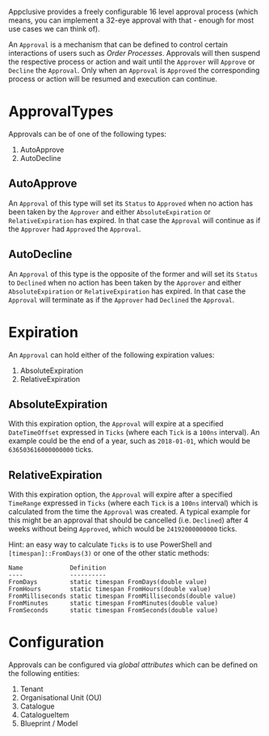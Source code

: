 Appclusive provides a freely configurable 16 level approval process (which means, you can implement a 32-eye approval with that - enough for most use cases we can think of). 

An `Approval` is a mechanism that can be defined to control certain interactions of users such as *Order Processes*. Approvals will then suspend the respective process or action and wait until the `Approver` will `Approve` or `Decline` the `Approval`. Only when an `Approval` is `Approved` the corresponding process or action will be resumed and execution can continue. 

# ApprovalTypes

Approvals can be of one of the following types:

 1. AutoApprove
 2. AutoDecline
 
## AutoApprove

An `Approval` of this type will set its `Status` to `Approved` when no action has been taken by the `Approver` and either `AbsoluteExpiration` or `RelativeExpiration` has expired. In that case the `Approval` will continue as if the `Approver` had `Approved` the `Approval`.

## AutoDecline

An `Approval` of this type is the opposite of the former and will set its `Status` to `Declined` when no action has been taken by the `Approver` and either `AbsoluteExpiration` or `RelativeExpiration` has expired. In that case the `Approval` will terminate as if the `Approver` had `Declined` the `Approval`.

# Expiration

An `Approval` can hold either of the following expiration values:

 1. AbsoluteExpiration
 2. RelativeExpiration

## AbsoluteExpiration

With this expiration option, the `Approval` will expire at a specified `DateTimeOffset` expressed in `Ticks` (where each `Tick` is a `100ns` interval). An example could be the end of a year, such as `2018-01-01`, which would be `636503616000000000` ticks.
 
## RelativeExpiration

With this expiration option, the `Approval` will expire after a specified `TimeRange` expressed in `Ticks` (where each `Tick` is a `100ns` interval) which is calculated from the time the `Approval` was created. A typical example for this might be an approval that should be cancelled (i.e. `Declined`) after 4 weeks without being `Approved`, which would be `24192000000000` ticks.

Hint: an easy way to calculate `Ticks` is to use PowerShell and `[timespan]::FromDays(3)` or one of the other static methods:

	Name             Definition
	----             ----------
	FromDays         static timespan FromDays(double value)
	FromHours        static timespan FromHours(double value)
	FromMilliseconds static timespan FromMilliseconds(double value)
	FromMinutes      static timespan FromMinutes(double value)
	FromSeconds      static timespan FromSeconds(double value)

# Configuration

Approvals can be configured via *global attributes* which can be defined on the following entities:

 1. Tenant
 2. Organisational Unit (OU)
 3. Catalogue
 4. CatalogueItem
 5. Blueprint / Model

